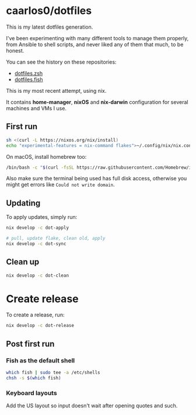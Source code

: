 # caarlos0/dotfiles

This is my latest dotfiles generation.

I've been experimenting with many different tools to manage them properly, from
Ansible to shell scripts, and never liked any of them that much, to be honest.

You can see the history on these repositories:

- [dotfiles.zsh](https://github.com/caarlos0/dotfiles.zsh)
- [dotfiles.fish](https://github.com/caarlos0/dotfiles.fish)

This is my most recent attempt, using nix.

It contains **home-manager**, **nixOS** and **nix-darwin** configuration
for several machines and VMs I use.

## First run

```bash
sh <(curl -L https://nixos.org/nix/install)
echo "experimental-features = nix-command flakes">~/.config/nix/nix.conf
```

On macOS, install homebrew too:

```bash
/bin/bash -c "$(curl -fsSL https://raw.githubusercontent.com/Homebrew/install/HEAD/install.sh)"
```

Also make sure the terminal being used has full disk access, otherwise you might
get errors like `Could not write domain`.

## Updating

To apply updates, simply run:

```bash
nix develop -c dot-apply

# pull, update flake, clean old, apply
nix develop -c dot-sync
```

## Clean up

```bash
nix develop -c dot-clean
```

# Create release

To create a release, run:

```bash
nix develop -c dot-release
```

## Post first run

### Fish as the default shell

```bash
which fish | sudo tee -a /etc/shells
chsh -s $(which fish)
```

### Keyboard layouts

Add the US layout so input doesn't wait after opening quotes and such.

